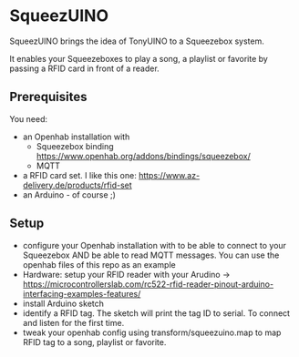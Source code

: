 # SqueezUINO
SqueezUINO brings the idea of TonyUINO to a Squeezebox system.

It enables your Squeezeboxes to play a song, a playlist or favorite by passing a RFID card in front of a reader.

## Prerequisites
You need:
* an Openhab installation with 
  * Squeezebox binding https://www.openhab.org/addons/bindings/squeezebox/
  * MQTT 
* a RFID card set. I like this one: https://www.az-delivery.de/products/rfid-set
* an Arduino - of course ;)

## Setup
* configure your Openhab installation with to be able to connect to your Squeezebox AND be able to read MQTT messages. You can use the openhab files of this repo as an example
* Hardware: setup your RFID reader with your Arudino -> https://microcontrollerslab.com/rc522-rfid-reader-pinout-arduino-interfacing-examples-features/
* install Arduino sketch
* identify a RFID tag. The sketch will print the tag ID to serial. To connect and listen for the first time. 
* tweak your openhab config using transform/squeezuino.map to map RFID tag to a song, playlist or favorite.
